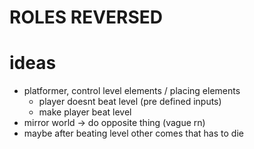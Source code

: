 # ROLES REVERSED

# ideas

- platformer, control level elements / placing elements
	- player doesnt beat level (pre defined inputs)
	- make player beat level
- mirror world -> do opposite thing (vague rn)
- maybe after beating level other comes that has to die
